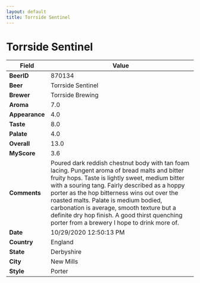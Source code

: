 ```yaml
---
layout: default
title: Torrside Sentinel
---
```


# Torrside Sentinel

| Field         | Value     |
|---------------|-----------|
| **BeerID** | 870134 |
| **Beer** | Torrside Sentinel |
| **Brewer** | Torrside Brewing |
| **Aroma** | 7.0 |
| **Appearance** | 4.0 |
| **Taste** | 8.0 |
| **Palate** | 4.0 |
| **Overall** | 13.0 |
| **MyScore** | 3.6 |
| **Comments** | Poured dark reddish chestnut body with tan foam lacing. Pungent aroma of bread malts and bitter fruity hops. Taste is lightly sweet, medium bitter with a souring tang. Fairly described as a hoppy porter as the hop bitterness wins out over the roasted malts. Palate is medium bodied, carbonation is average, smooth texture but a definite dry hop finish. A good thirst quenching porter from a brewery I hope to drink more of. |
| **Date** | 10/29/2020 12:50:13 PM |
| **Country** | England |
| **State** | Derbyshire |
| **City** | New Mills |
| **Style** | Porter |
